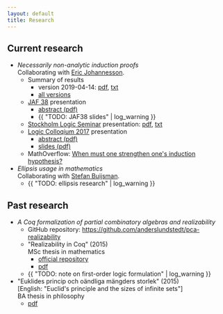 ```yaml
---
layout: default
title: Research
---
```

## Current research
- *Necessarily non-analytic induction proofs*  
  Collaborating with [Eric Johannesson](https://sites.google.com/view/ericjohannesson).
  - Summary of results
    - version 2019-04-14:
      [pdf](non_analytic_induction/summary/lundstedt_non_analytic_induction_summary_20190414.pdf),
      [txt](non_analytic_induction/summary/lundstedt_non_analytic_induction_summary_20190414.txt)
    - [all versions](non_analytic_induction/summary/)
  - [JAF 38](https://jaf2019nyc.com) presentation
    - [abstract (pdf)](non_analytic_induction/JAF38/lundstedt_non_analytic_induction_JAF38_20190402.pdf)
    - {{ "TODO: JAF38 slides" | log_warning }}
  - [Stockholm Logic Seminar](http://logic.math.su.se/seminar) presentation:
    [pdf](./non_analytic_induction/sthlm_logsem2017/lundstedt_non_analytic_induction_sthlm_logsem_2017.pdf),
    [txt](./non_analytic_induction/sthlm_logsem2017/lundstedt_non_analytic_induction_sthlm_logsem_2017.txt)
  - [Logic Colloqium 2017](https://www.math-stockholm.se/konferenser-och-akti/logic-in-stockholm-2/logic-colloquium-201)
    presentation
    - [abstract (pdf)](non_analytic_induction/LC2017/lundstedt_non_analytic_induction_LC2017_abstract_2017.pdf)
    - [slides (pdf)](non_analytic_induction/LC2017/lundstedt_non_analytic_induction_LC2017_slides_2017.pdf)
  - MathOverflow:
    [When must one strengthen one's induction hypothesis?](https://mathoverflow.net/questions/258761/when-must-one-strengthen-ones-induction-hypothesis)
- *Ellipsis usage in mathematics*  
  Collaborating with [Stefan Buijsman](https://www.philosophy.su.se/forskning/v%C3%A5ra-forskare/doktorander/stefan-buijsman-1.203331).
  - {{ "TODO: ellipsis research" | log_warning }}

## Past research
- *A Coq formalization of partial combinatory algebras and realizability*
  - GitHub repository: <https://github.com/anderslundstedt/pca-realizability>
  - "Realizability in Coq" (2015)  
    MSc thesis in mathematics
    - [official repository](https://urn.kb.se/resolve?urn=urn:nbn:se:kth:diva-174109)
    - [pdf](https://kth.diva-portal.org/smash/get/diva2:858615/FULLTEXT01.pdf)
  - {{ "TODO: note on first-order logic formulation" | log_warning }}
- "Euklides princip och oändliga mängders storlek" (2015)  
  [English: "Euclid's principle and the sizes of infinite sets"]  
  BA thesis in philosophy
  - [pdf](ba_thesis/lundstedt_ba_thesis_philosophy_2015.pdf)
